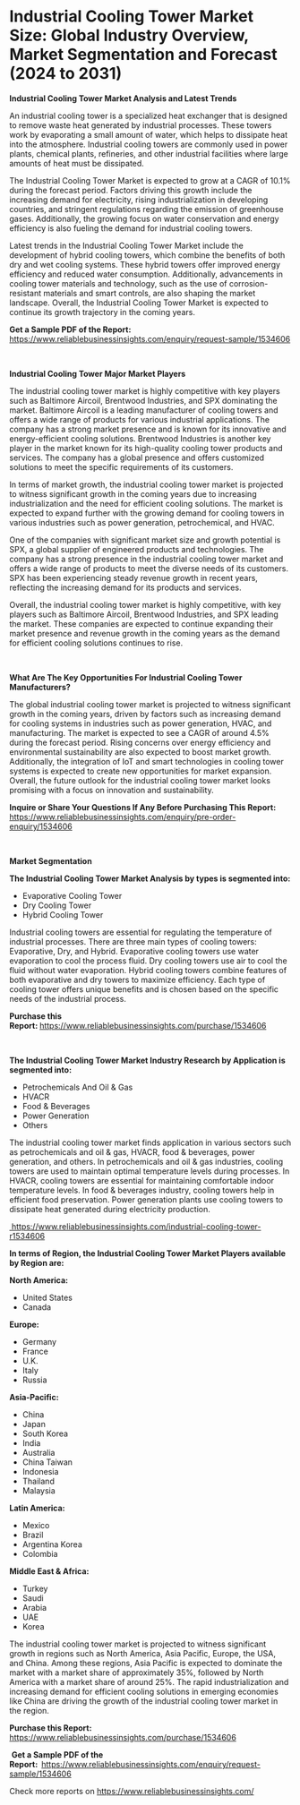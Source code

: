 <p><h1>Industrial Cooling Tower Market Size: Global Industry Overview, Market Segmentation and Forecast (2024 to 2031)</h1></p><p><strong>Industrial Cooling Tower Market Analysis and Latest Trends</strong></p>
<p><p>An industrial cooling tower is a specialized heat exchanger that is designed to remove waste heat generated by industrial processes. These towers work by evaporating a small amount of water, which helps to dissipate heat into the atmosphere. Industrial cooling towers are commonly used in power plants, chemical plants, refineries, and other industrial facilities where large amounts of heat must be dissipated.</p><p>The Industrial Cooling Tower Market is expected to grow at a CAGR of 10.1% during the forecast period. Factors driving this growth include the increasing demand for electricity, rising industrialization in developing countries, and stringent regulations regarding the emission of greenhouse gases. Additionally, the growing focus on water conservation and energy efficiency is also fueling the demand for industrial cooling towers.</p><p>Latest trends in the Industrial Cooling Tower Market include the development of hybrid cooling towers, which combine the benefits of both dry and wet cooling systems. These hybrid towers offer improved energy efficiency and reduced water consumption. Additionally, advancements in cooling tower materials and technology, such as the use of corrosion-resistant materials and smart controls, are also shaping the market landscape. Overall, the Industrial Cooling Tower Market is expected to continue its growth trajectory in the coming years.</p></p>
<p><strong>Get a Sample PDF of the Report:&nbsp;</strong> <a href="https://www.reliablebusinessinsights.com/enquiry/request-sample/1534606">https://www.reliablebusinessinsights.com/enquiry/request-sample/1534606</a></p>
<p>&nbsp;</p>
<p><strong>Industrial Cooling Tower Major Market Players</strong></p>
<p><p>The industrial cooling tower market is highly competitive with key players such as Baltimore Aircoil, Brentwood Industries, and SPX dominating the market. Baltimore Aircoil is a leading manufacturer of cooling towers and offers a wide range of products for various industrial applications. The company has a strong market presence and is known for its innovative and energy-efficient cooling solutions. Brentwood Industries is another key player in the market known for its high-quality cooling tower products and services. The company has a global presence and offers customized solutions to meet the specific requirements of its customers.</p><p>In terms of market growth, the industrial cooling tower market is projected to witness significant growth in the coming years due to increasing industrialization and the need for efficient cooling solutions. The market is expected to expand further with the growing demand for cooling towers in various industries such as power generation, petrochemical, and HVAC.</p><p>One of the companies with significant market size and growth potential is SPX, a global supplier of engineered products and technologies. The company has a strong presence in the industrial cooling tower market and offers a wide range of products to meet the diverse needs of its customers. SPX has been experiencing steady revenue growth in recent years, reflecting the increasing demand for its products and services.</p><p>Overall, the industrial cooling tower market is highly competitive, with key players such as Baltimore Aircoil, Brentwood Industries, and SPX leading the market. These companies are expected to continue expanding their market presence and revenue growth in the coming years as the demand for efficient cooling solutions continues to rise.</p></p>
<p>&nbsp;</p>
<p><strong>What Are The Key Opportunities For Industrial Cooling Tower Manufacturers?</strong></p>
<p><p>The global industrial cooling tower market is projected to witness significant growth in the coming years, driven by factors such as increasing demand for cooling systems in industries such as power generation, HVAC, and manufacturing. The market is expected to see a CAGR of around 4.5% during the forecast period. Rising concerns over energy efficiency and environmental sustainability are also expected to boost market growth. Additionally, the integration of IoT and smart technologies in cooling tower systems is expected to create new opportunities for market expansion. Overall, the future outlook for the industrial cooling tower market looks promising with a focus on innovation and sustainability.</p></p>
<p><strong>Inquire or Share Your Questions If Any Before Purchasing This Report:</strong> <a href="https://www.reliablebusinessinsights.com/enquiry/pre-order-enquiry/1534606">https://www.reliablebusinessinsights.com/enquiry/pre-order-enquiry/1534606</a></p>
<p>&nbsp;</p>
<p><strong>Market Segmentation</strong></p>
<p><strong>The Industrial Cooling Tower Market Analysis by types is segmented into:</strong></p>
<p><ul><li>Evaporative Cooling Tower</li><li>Dry Cooling Tower</li><li>Hybrid Cooling Tower</li></ul></p>
<p><p>Industrial cooling towers are essential for regulating the temperature of industrial processes. There are three main types of cooling towers: Evaporative, Dry, and Hybrid. Evaporative cooling towers use water evaporation to cool the process fluid. Dry cooling towers use air to cool the fluid without water evaporation. Hybrid cooling towers combine features of both evaporative and dry towers to maximize efficiency. Each type of cooling tower offers unique benefits and is chosen based on the specific needs of the industrial process.</p></p>
<p><strong>Purchase this Report:&nbsp;</strong><a href="https://www.reliablebusinessinsights.com/purchase/1534606">https://www.reliablebusinessinsights.com/purchase/1534606</a></p>
<p>&nbsp;</p>
<p><strong>The Industrial Cooling Tower Market Industry Research by Application is segmented into:</strong></p>
<p><ul><li>Petrochemicals And Oil & Gas</li><li>HVACR</li><li>Food & Beverages</li><li>Power Generation</li><li>Others</li></ul></p>
<p><p>The industrial cooling tower market finds application in various sectors such as petrochemicals and oil & gas, HVACR, food & beverages, power generation, and others. In petrochemicals and oil & gas industries, cooling towers are used to maintain optimal temperature levels during processes. In HVACR, cooling towers are essential for maintaining comfortable indoor temperature levels. In food & beverages industry, cooling towers help in efficient food preservation. Power generation plants use cooling towers to dissipate heat generated during electricity production.</p></p>
<p><a href="https://www.reliablebusinessinsights.com/industrial-cooling-tower-r1534606">&nbsp;https://www.reliablebusinessinsights.com/industrial-cooling-tower-r1534606</a></p>
<p><strong>In terms of Region, the Industrial Cooling Tower Market Players available by Region are:</strong></p>
<p>
    <p> <strong> North America: </strong>
        <ul>
            <li>United States</li>
            <li>Canada</li>
        </ul>
        </p> 
    <p> <strong> Europe: </strong>
        <ul>
            <li>Germany</li>
            <li>France</li>
            <li>U.K.</li>
            <li>Italy</li>
            <li>Russia</li>
        </ul>
        </p> 
    <p> <strong> Asia-Pacific: </strong>
        <ul>
            <li>China</li>
            <li>Japan</li>
            <li>South Korea</li>
            <li>India</li>
            <li>Australia</li>
            <li>China Taiwan</li>
            <li>Indonesia</li>
            <li>Thailand</li>
            <li>Malaysia</li>
        </ul>
        </p> 
    <p> <strong> Latin America: </strong>
        <ul>
            <li>Mexico</li>
            <li>Brazil</li>
            <li>Argentina Korea</li>
            <li>Colombia</li>
        </ul>
        </p> 
    <p> <strong> Middle East & Africa: </strong>
        <ul>
            <li>Turkey</li>
            <li>Saudi</li>
            <li>Arabia</li>
            <li>UAE</li>
            <li>Korea</li>
        </ul>
    </p>
    </p>
<p><p>The industrial cooling tower market is projected to witness significant growth in regions such as North America, Asia Pacific, Europe, the USA, and China. Among these regions, Asia Pacific is expected to dominate the market with a market share of approximately 35%, followed by North America with a market share of around 25%. The rapid industrialization and increasing demand for efficient cooling solutions in emerging economies like China are driving the growth of the industrial cooling tower market in the region.</p></p>
<p><strong>Purchase this Report: </strong><a href="https://www.reliablebusinessinsights.com/purchase/1534606">https://www.reliablebusinessinsights.com/purchase/1534606</a></p>
<p>&nbsp;<strong>Get a Sample PDF of the Report:&nbsp;&nbsp;</strong><a href="https://www.reliablebusinessinsights.com/enquiry/request-sample/1534606">https://www.reliablebusinessinsights.com/enquiry/request-sample/1534606</a></p>
<p><strong></strong></p>
<p>Check more reports on <a href="https://www.reliablebusinessinsights.com/">https://www.reliablebusinessinsights.com/</a></p>